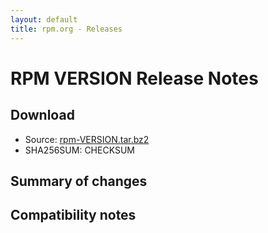 ```yaml
---
layout: default
title: rpm.org - Releases
---
```


# RPM VERSION Release Notes

## Download
* Source: [rpm-VERSION.tar.bz2](https://ftp.osuosl.org/pub/rpm/releases/rpm-BRANCH/rpm-VERSION.tar.bz2)
* SHA256SUM: CHECKSUM

## Summary of changes

## Compatibility notes
